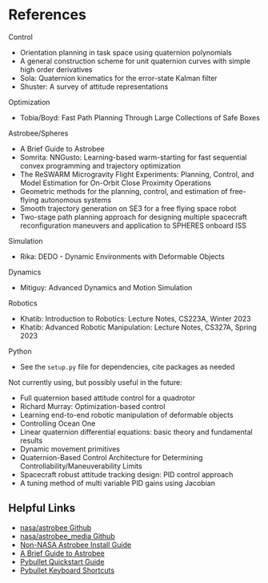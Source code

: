 # References

Control

- Orientation planning in task space using quaternion polynomials
- A general construction scheme for unit quaternion curves with simple high order derivatives
- Sola: Quaternion kinematics for the error-state Kalman filter
- Shuster: A survey of attitude representations

Optimization

- Tobia/Boyd: Fast Path Planning Through Large Collections of Safe Boxes

Astrobee/Spheres

- A Brief Guide to Astrobee
- Somrita: NNGusto: Learning-based warm-starting for fast sequential convex programming and trajectory optimization
- The ReSWARM Microgravity Flight Experiments: Planning, Control, and Model Estimation for On-Orbit Close Proximity Operations
- Geometric methods for the planning, control, and estimation of free-flying autonomous systems
- Smooth trajectory generation on SE3 for a free flying space robot
- Two-stage path planning approach for designing multiple spacecraft reconfiguration maneuvers and application to SPHERES onboard ISS

Simulation

- Rika: DEDO - Dynamic Environments with Deformable Objects

Dynamics

- Mitiguy: Advanced Dynamics and Motion Simulation

Robotics

- Khatib: Introduction to Robotics: Lecture Notes, CS223A, Winter 2023
- Khatib: Advanced Robotic Manipulation: Lecture Notes, CS327A, Spring 2023

Python

- See the `setup.py` file for dependencies, cite packages as needed

Not currently using, but possibly useful in the future:

- Full quaternion based attitude control for a quadrotor
- Richard Murray: Optimization-based control
- Learning end-to-end robotic manipulation of deformable objects
- Controlling Ocean One
- Linear quaternion differential equations: basic theory and fundamental results
- Dynamic movement primitives
- Quaternion-Based Control Architecture for Determining Controllability/Maneuverability Limits
- Spacecraft robust attitude tracking design: PID control approach
- A tuning method of multi variable PID gains using Jacobian


## Helpful Links

- [nasa/astrobee Github](https://github.com/nasa/astrobee)
- [nasa/astrobee_media Github](https://github.com/nasa/astrobee_media)
- [Non-NASA Astrobee Install Guide](https://nasa.github.io/astrobee/v/develop/install-nonNASA.html)
- [A Brief Guide to Astrobee](https://github.com/albee/a-brief-guide-to-astrobee/blob/master/a_brief_guide_to_astrobee_latest.pdf)
- [Pybullet Quickstart Guide](https://docs.google.com/document/d/10sXEhzFRSnvFcl3XxNGhnD4N2SedqwdAvK3dsihxVUA)
- [Pybullet Keyboard Shortcuts](https://github.com/Gabo-Tor/pybullet-keyboard-shortcuts)
